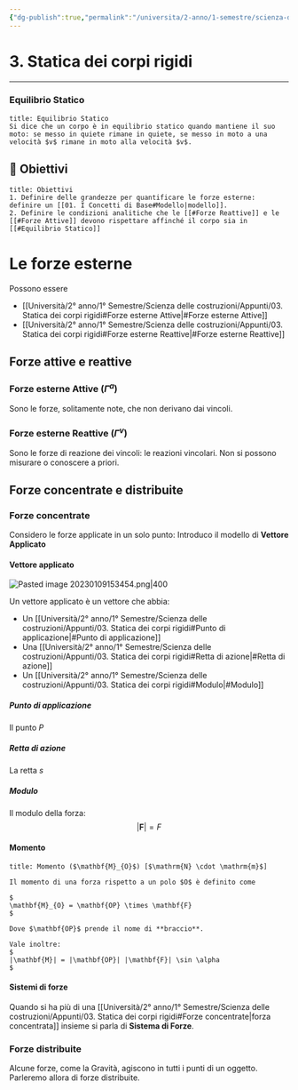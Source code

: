 ```yaml
---
{"dg-publish":true,"permalink":"/universita/2-anno/1-semestre/scienza-delle-costruzioni/appunti/03-statica-dei-corpi-rigidi/"}
---
```


# 3. Statica dei corpi rigidi
___

### Equilibrio Statico

```ad-Definizione
title: Equilibrio Statico
Si dice che un corpo è in equilibrio statico quando mantiene il suo moto: se messo in quiete rimane in quiete, se messo in moto a una velocità $v$ rimane in moto alla velocità $v$.

```
## 🎯 Obiettivi

```ad-note
title: Obiettivi
1. Definire delle grandezze per quantificare le forze esterne: definire un [[01. I Concetti di Base#Modello|modello]].
2. Definire le condizioni analitiche che le [[#Forze Reattive]] e le [[#Forze Attive]] devono rispettare affinché il corpo sia in [[#Equilibrio Statico]]
```

# Le forze esterne

Possono essere
- [[Università/2° anno/1° Semestre/Scienza delle costruzioni/Appunti/03. Statica dei corpi rigidi#Forze esterne Attive\|#Forze esterne Attive]]
- [[Università/2° anno/1° Semestre/Scienza delle costruzioni/Appunti/03. Statica dei corpi rigidi#Forze esterne Reattive\|#Forze esterne Reattive]]

## Forze attive e reattive
### Forze esterne Attive ($\Gamma^a$)
Sono le forze, solitamente note, che non derivano dai vincoli. 
### Forze esterne Reattive ($\Gamma^v$)
Sono le forze di reazione dei vincoli: le reazioni vincolari. Non si possono misurare o conoscere a priori.

## Forze concentrate e distribuite
### Forze concentrate
Considero le forze applicate in un solo punto: 
Introduco il modello di **Vettore Applicato**

#### Vettore applicato


![Pasted image 20230109153454.png|400](/img/user/Universit%C3%A0/2%C2%B0%20anno/1%C2%B0%20Semestre/Scienza%20delle%20costruzioni/Appunti/allegati/Pasted%20image%2020230109153454.png)


Un vettore applicato è un vettore che abbia:
- Un [[Università/2° anno/1° Semestre/Scienza delle costruzioni/Appunti/03. Statica dei corpi rigidi#Punto di applicazione\|#Punto di applicazione]]
- Una [[Università/2° anno/1° Semestre/Scienza delle costruzioni/Appunti/03. Statica dei corpi rigidi#Retta di azione\|#Retta di azione]]
- Un [[Università/2° anno/1° Semestre/Scienza delle costruzioni/Appunti/03. Statica dei corpi rigidi#Modulo\|#Modulo]]

##### Punto di applicazione
Il punto $P$
##### Retta di azione
La retta $s$
##### Modulo
Il modulo della forza:
$$
|\mathbf{F}| = F
$$

#### Momento

```ad-Definizione
title: Momento ($\mathbf{M}_{O}$) [$\mathrm{N} \cdot \mathrm{m}$]

Il momento di una forza rispetto a un polo $O$ è definito come

$
\mathbf{M}_{O} = \mathbf{OP} \times \mathbf{F}
$

Dove $\mathbf{OP}$ prende il nome di **braccio**.

Vale inoltre: 
$
|\mathbf{M}| = |\mathbf{OP}| |\mathbf{F}| \sin \alpha
$
```




#### Sistemi di forze
Quando si ha più di una [[Università/2° anno/1° Semestre/Scienza delle costruzioni/Appunti/03. Statica dei corpi rigidi#Forze concentrate\|forza concentrata]] insieme si parla di **Sistema di Forze**.

### Forze distribuite
Alcune forze, come la Gravità, agiscono in tutti i punti di un oggetto. Parleremo allora di forze distribuite. 